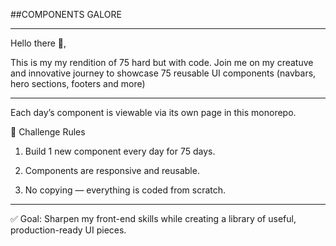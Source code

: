 ##COMPONENTS GALORE

---

Hello there 👋,

This is my my rendition of 75 hard but with code.
Join me on my creatuve and innovative journey to showcase 75 reusable UI components (navbars, hero sections, footers and more)

---

Each day’s component is viewable via its own page in this monorepo.

📜 Challenge Rules

1. Build 1 new component every day for 75 days.

2. Components are responsive and reusable.

3. No copying — everything is coded from scratch.

---

✅ Goal: Sharpen my front-end skills while creating a library of useful, production-ready UI pieces.
